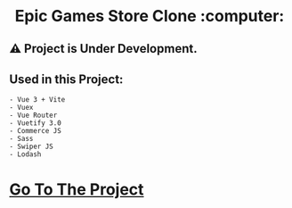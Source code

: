 <h1 align="center" style="margin-top: 0px;">Epic Games Store Clone :computer:</h1>

## :warning:	Project is Under Development.

## Used in this Project:
```
- Vue 3 + Vite
- Vuex
- Vue Router
- Vuetify 3.0
- Commerce JS
- Sass
- Swiper JS
- Lodash
```

# [Go To The Project](https://rzayevgara-epic-store-clone.netlify.app/#/)